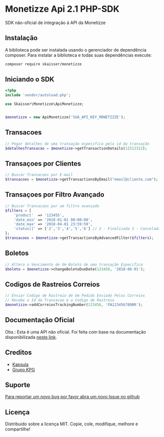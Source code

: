 Monetizze Api 2.1 PHP-SDK
=================

SDK não-oficial de integração á API da Monetizze

Instalação
----------

A biblioteca pode ser instalada usando o gerenciador de dependência composer. Para instalar a biblioteca e todas suas dependências execute:

```bash
composer require skaisser/monetizze
```


Iniciando o SDK
-------

```php
<?php
include 'vendor/autoload.php';

use Skaisser\Monetizze\ApiMonetizze;


$monetizze = new ApiMonetizze('SUA_API_KEY_MONETIZZE');

```

Transacoes
--------

```php
// Pegar detalhes de uma transação especifica pelo id da transação
$detalhesTransacao = $monetizze->getTransactionDetails(12312312);

```


Transaçoes por Clientes
--------

```php
// Buscar Transacoes por E-mail
$transacoes = $monetizze->getTransactionsByEmail("email@cliente.com");

```


Transaçoes por Filtro Avançado
--------

```php
// Buscar Transacoes por um filtro avançado
$filters = [
    'product'  => '123455',
    'date_min' => '2018-01-01 00:00:00',
    'date_max' => '2018-04-01 23:59:59',
    'status[]' => ['2','3','4','5','6'] // 2 - Finalizada 3 - Cancelada 4 - Devolvida 5 - Bloqueada 6 - Completa
];
$transacoes = $monetizze->getTransactionsByAdvancedFilter($filters);

```


Boletos
------------

```php
// Altera o Vencimento de Um Boleto de uma transação Especifica
$boleto = $monetizze->changeBoletoDueDate(123456, '2018-06-01');

```


Codigos de Rastreios Correios
------------

```php
// Enviar Codigo de Rastreio de Um Pedido Enviado Pelos Correios
// Recebe o Id da Transacao e o Codigo de Rastreio
$monetizze->addCorreiosTrackingNumber(123456, 'PA123456789BR');

```




Documentação Oficial
--------------------

Obs.: Esta é uma API não oficial. Foi feita com base na documentação disponibilizada [neste link](https://api.monetizze.com.br/2.1/apidoc).


Creditos
--------

* [Kapsula](http://www.kapsula.com.br)
* [Grupo KPG](http://www.grupokpg.com)

Suporte
-------

[Para reportar um novo bug por favor abra um novo Issue no github](https://github.com/skaisser/monetizze/issues)


Licença
-------

Distribuido sobre a licença MIT. Copie, cole, modifique, melhore e compartilhe!